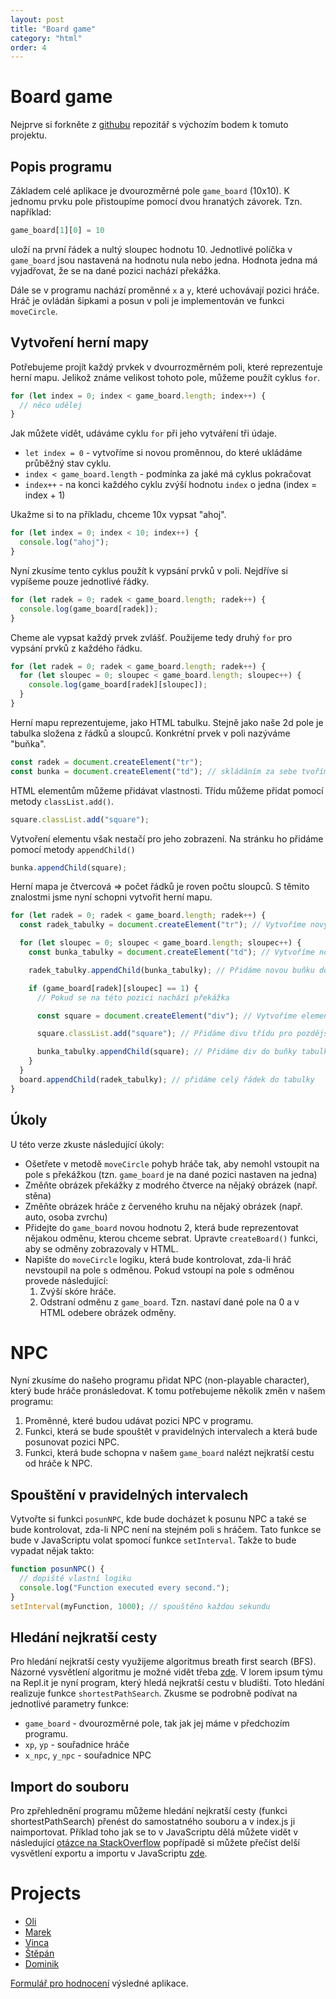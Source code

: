 ```yaml
---
layout: post
title: "Board game"
category: "html"
order: 4
---
```


# Board game

Nejprve si forkněte z [githubu](https://github.com/kpostrava/board_game) repozitář s výchozím bodem k tomuto projektu.

## Popis programu

Základem celé aplikace je dvourozměrné pole `game_board` (10x10). K jednomu prvku pole přistoupíme pomocí dvou hranatých závorek. Tzn. například:

```JavaScript
game_board[1][0] = 10
```

uloží na první řádek a nultý sloupec hodnotu 10. Jednotlivé políčka v `game_board` jsou nastavená na hodnotu nula nebo jedna. Hodnota jedna má vyjadřovat, že se na dané pozici nachází překážka.

Dále se v programu nachází proměnné `x` a `y`, které uchovávají pozici hráče. Hráč je ovládán šipkami a posun v poli je implementován ve funkci `moveCircle`.

## Vytvoření herní mapy

Potřebujeme projít každý prvkek v dvourrozměrném poli, které reprezentuje herní mapu. Jelikož známe velikost tohoto pole, můžeme použít cyklus `for`.

```js
for (let index = 0; index < game_board.length; index++) {
  // něco udělej
}
```

Jak můžete vidět, udáváme cyklu `for` při jeho vytváření tři údaje.

- `let index = 0` - vytvoříme si novou proměnnou, do které ukládáme průběžný stav cyklu.
- `index < game_board.length` - podmínka za jaké má cyklus pokračovat
- `index++` - na konci každého cyklu zvýší hodnotu `index` o jedna (index = index + 1)

Ukažme si to na příkladu, chceme 10x vypsat "ahoj".

```js
for (let index = 0; index < 10; index++) {
  console.log("ahoj");
}
```

Nyní zkusíme tento cyklus použít k vypsání prvků v poli. Nejdříve si vypíšeme pouze jednotlivé řádky.

```js
for (let radek = 0; radek < game_board.length; radek++) {
  console.log(game_board[radek]);
}
```

Cheme ale vypsat každý prvek zvlášť. Použijeme tedy druhý `for` pro vypsání prvků z každého řádku.

```js
for (let radek = 0; radek < game_board.length; radek++) {
  for (let sloupec = 0; sloupec < game_board.length; sloupec++) {
    console.log(game_board[radek][sloupec]);
  }
}
```

Herní mapu reprezentujeme, jako HTML tabulku. Stejně jako naše 2d pole je tabulka složena z řádků a sloupců. Konkrétní prvek v poli nazýváme "buňka".

```js
const radek = document.createElement("tr");
const bunka = document.createElement("td"); // skládáním za sebe tvoříme sloupce
```

HTML elementům můžeme přidávat vlastnosti. Třídu můžeme přidat pomocí metody `classList.add()`.

```js
square.classList.add("square");
```

Vytvoření elementu však nestačí pro jeho zobrazení. Na stránku ho přidáme pomocí metody `appendChild()`

```js
bunka.appendChild(square);
```

Herní mapa je čtvercová => počet řádků je roven počtu sloupců. S těmito znalostmi jsme nyní schopni vytvořit herní mapu.

```js
for (let radek = 0; radek < game_board.length; radek++) {
  const radek_tabulky = document.createElement("tr"); // Vytvoříme nový řádek tabulky

  for (let sloupec = 0; sloupec < game_board.length; sloupec++) {
    const bunka_tabulky = document.createElement("td"); // Vytvoříme novou buňku tabulky

    radek_tabulky.appendChild(bunka_tabulky); // Přidáme novou buňku do řádku tabulky

    if (game_board[radek][sloupec] == 1) {
      // Pokud se na této pozici nachází překážka

      const square = document.createElement("div"); // Vytvoříme element div, který slouží jako zábrana

      square.classList.add("square"); // Přidáme divu třídu pro pozdější nastavení jeho vlastností

      bunka_tabulky.appendChild(square); // Přidáme div do buňky tabulky
    }
  }
  board.appendChild(radek_tabulky); // přidáme celý řádek do tabulky
}
```

## Úkoly

U této verze zkuste následující úkoly:

- Ošetřete v metodě `moveCircle` pohyb hráče tak, aby nemohl vstoupit na pole s překážkou (tzn. `game_board` je na dané pozici nastaven na jedna)
- Změňte obrázek překážky z modrého čtverce na nějaký obrázek (např. stěna)
- Změňte obrázek hráče z červeného kruhu na nějaký obrázek (např. auto, osoba zvrchu)
- Přidejte do `game_board` novou hodnotu 2, která bude reprezentovat nějakou odměnu, kterou chceme sebrat. Upravte `createBoard()` funkci, aby se odměny zobrazovaly v HTML.
- Napište do `moveCircle` logiku, která bude kontrolovat, zda-li hráč nevstoupil na pole s odměnou. Pokud vstoupí na pole s odměnou provede následující:
  1. Zvýší skóre hráče.
  2. Odstraní odměnu z `game_board`. Tzn. nastaví dané pole na 0 a v HTML odebere obrázek odměny.

# NPC

Nyní zkusíme do našeho programu přidat NPC (non-playable character), který bude hráče pronásledovat. K tomu potřebujeme několik změn v našem programu:

1. Proměnné, které budou udávat pozici NPC v programu.
2. Funkci, která se bude spouštět v pravidelných intervalech a která bude posunovat pozici NPC.
3. Funkci, která bude schopna v našem `game_board` nalézt nejkratší cestu od hráče k NPC.

## Spouštění v pravidelných intervalech

Vytvořte si funkci `posunNPC`, kde bude docházet k posunu NPC a také se bude kontrolovat, zda-li NPC není na stejném poli s hráčem. Tato funkce se bude v JavaScriptu volat spomocí funkce `setInterval`. Takže to bude vypadat nějak takto:

```JavaScript
function posunNPC() {
  // dopiště vlastní logiku
  console.log("Function executed every second.");
}
setInterval(myFunction, 1000); // spouštěno každou sekundu
```

## Hledání nejkratší cesty

Pro hledání nejkratší cesty využijeme algoritmus breath first search (BFS). Názorné vysvětlení algoritmu je možné vidět třeba [zde](https://www.youtube.com/watch?v=T_m27bhVQQQ&t=131s). V lorem ipsum týmu na Repl.it je nyní program, který hledá nejkratší cestu v bludišti. Toto hledání realizuje funkce `shortestPathSearch`. Zkusme se podrobně podívat na jednotlivé parametry funkce:

- `game_board` - dvourozměrné pole, tak jak jej máme v předchozím programu.
- `xp`, `yp` - souřadnice hráče
- `x_npc`, `y_npc` - souřadnice NPC

<script src="https://gist.github.com/RadimBaca/aee7196ba05f3d214862f99d8e10950b.js"></script>

## Import do souboru

Pro zpřehlednění programu můžeme hledání nejkratší cesty (funkci shortestPathSearch) přenést do samostatného souboru a v index.js ji naimportovat. Příklad toho jak se to v JavaScriptu dělá můžete vidět v následující [otázce na StackOverflow](https://stackoverflow.com/questions/56336729/how-can-i-import-functions-from-an-other-javascript-file) popřípadě si můžete přečíst delší vysvětlení exportu a importu v JavaScriptu [zde](https://javascript.info/import-export).

# Projects

- [Oli](https://a9832060-26c8-4de7-ae72-72d48ee97a2a-00-2trpl9iqhy9de.kirk.repl.co/)
- [Marek](https://67bddb21-684e-459a-bc84-700143735516-00-2z1jsm83dcxin.picard.replit.dev/)
- [Vinca](https://b749510d-4acf-447b-ad59-4263eeec8acf-00-yzju7i5noigg.spock.replit.dev/)
- [Štěpán](https://d52cf779-cb95-4456-855b-d14e5fb2909e-00-22du8e5dvf147.spock.replit.dev/)
- [Dominik](https://7bf0ad76-008d-44a5-9f2e-45f1186bb280-00-1n6rw7vbrqagr.spock.replit.dev/)

[Formulář pro hodnocení](https://docs.google.com/forms/d/e/1FAIpQLSfsBAm0frYEt1yUAt_QfjHXDDR4fXaRNIVSg_iLYyodVk58Yg/viewform?usp=sf_link) výsledné aplikace.
